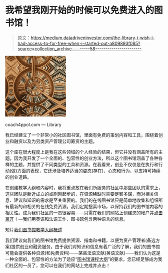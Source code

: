 # 我希望我刚开始的时候可以免费进入的图书馆！

> 原文：<https://medium.datadriveninvestor.com/the-library-i-wish-i-had-access-to-for-free-when-i-started-out-a809893f085?source=collection_archive---------58----------------------->

![](img/6ed6b43e5cfb18640e1e6a216e75d3fd.png)

coach4ppol.com — Library

我已经建立了一个非常小的社区图书馆，里面有免费的策划内容和工具，围绕着创业和融资以及为另类资产管理公司筹资的主题。

这个库在很大程度上是我在这些领域的个人经验的结果，但它并没有涵盖所有的主题。因为我开发了一个全面的、包容性的创业方法，所以这个图书馆涵盖了各种各样的主题，并提供了不同类型的工具和资源。在我看来，创业不仅仅是在执行和行动(做)方面的表现，它还涉及培养适当的姿态(存在)、心态和行为，以支持可持续的创业道路。

在创建教学大纲和内容时，我将重点放在我们所服务的社区中那些团队的需求上，这些团队是新近成立的或刚刚起步的，在资源稀缺时需要足智多谋，而对相关信息、建议和知识的需求是至关重要的。我们的在线图书馆只是简单地收集和组织所有最新的和相关的在线免费资源。我们定期搜索市场，以保持我们的图书馆内容的相关性。成为我们社区的一员很容易——只需在我们的网站上创建您的帐户并[点击离开](https://bit.ly/2nZXqwQ)！—我们用英语和法语工作，图书馆包含两种语言的信息。

短片[我们图书馆教学大纲概述](https://youtu.be/A_9IZ585OiM)

我们建议向我们的图书馆免费提供资源、指南和书籍，以便为资产管理者(备选方案)提供创业和融资服务。由于我们对知识和信息有着广泛的了解，我们的图书馆可能会提供各种资源(和免费资料)——某些法语文献(英语文献)——我们认为这是一种全面的、包容性的方法为了适应“[图书馆课程大纲](https://bit.ly/2nZXqwQ)”的要求，您已经足够成为我们社区的一员了，您可以在我们的网站上完成并点击！